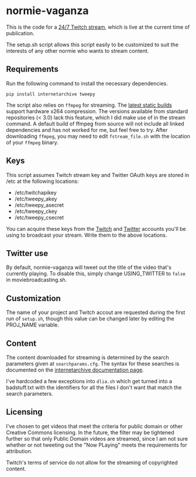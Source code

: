# normie-vaganza

This is the code for a [24/7 Twitch stream](https://twitch.tv/normievaganza "Normie-vaganza on Twitch"), which is live at the current time of publication.

The setup.sh script allows this script easily to be customized to suit the interests of any other normie who wants to stream content. 

## Requirements
Run the following command to install the necessary dependencies. 

`pip install internetarchive tweepy`

The script also relies on `ffmpeg` for streaming. The [latest static builds](https://www.johnvansickle.com/ffmpeg/) 
support hardware x264 compression. The versions available from standard 
repositories (< 3.0) lack this feature, which I did make use of in the stream 
command. A default build of ffmpeg from source will not include all linked 
dependencies and has not worked for me, but feel free to try. After 
downloading `ffmpeg`, you may need to edit `fstream_file.sh` with the location 
of your `ffmpeg` binary. 

## Keys
This script assumes Twitch stream key and Twitter OAuth keys are stored in /etc 
at the following locations:

* /etc/twitchapikey
* /etc/tweepy_akey
* /etc/tweepy_asecret
* /etc/tweepy_ckey
* /etc/tweepy_csecret

You can acquire these keys from the [Twitch](http://www.twitch.tv/user_name/dashboard/streamkey) and [Twitter](https://apps.twitter.com/) accounts 
you'll be using to broadcast your stream. Write them to the above locations.

## Twitter use
By default, normie-vaganza will tweet out the title of the video that's 
currently playing. To disable this, simply change USING_TWITTER to `false`
in moviebroadcasting.sh.

## Customization
The name of your project and Twitch accout are requested during the first
run of `setup.sh`, though this value can be changed later by editing the
PROJ_NAME variable.

## Content
The content downloaded for streaming is determined by the search parameters
given at `searchparams.cfg`. The syntax for these searches is documented 
on the [internetarchive documentation page](https://internetarchive.readthedocs.io/en/latest/cli.html#search).

I've hardcoded a few exceptions into `dlia.sh` which get turned into a 
badstuff.txt with the identifiers for all the files I don't want that match 
the search parameters.

## Licensing
I've chosen to get videos that meet the criteria for public domain or other
Creative Commons licensing. In the future, the filter may be tightened 
further so that only Public Domain videos are streamed, since I am not sure
whether or not tweeting out the "Now PLaying" meets the requirements for 
attribution.

Twitch's terms of service do not allow for the streaming of copyrighted content.
